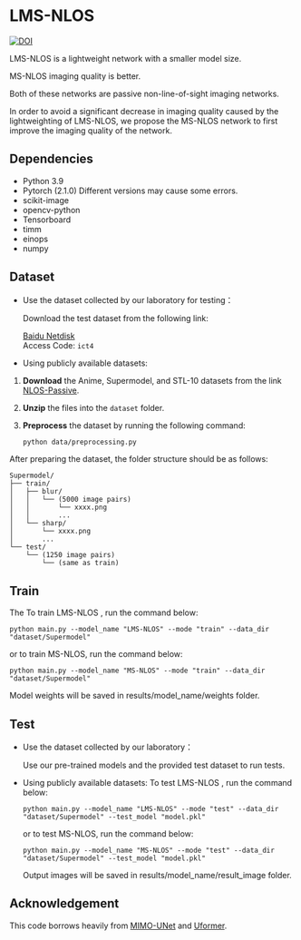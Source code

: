 # LMS-NLOS 
[![DOI](https://zenodo.org/badge/900532641.svg)](https://doi.org/10.5281/zenodo.14323202)

LMS-NLOS is a lightweight network with a smaller model size.

MS-NLOS imaging quality is better.

Both of these networks are passive non-line-of-sight imaging networks.

In order to avoid a significant decrease in imaging quality caused by the lightweighting of LMS-NLOS, we propose the MS-NLOS network to first improve the imaging quality of the network. 

## Dependencies
* Python 3.9
* Pytorch (2.1.0)
  Different versions may cause some errors.
* scikit-image
* opencv-python
* Tensorboard
* timm
* einops
* numpy

## Dataset

* Use the dataset collected by our laboratory for testing：

  Download the test dataset from the following link:

  [Baidu Netdisk](https://pan.baidu.com/s/1FBUWzIGTdz736tfLNPWYfg)     
  Access Code: `ict4`

* Using publicly available datasets:
1. **Download** the Anime, Supermodel, and STL-10 datasets from the link [NLOS-Passive](https://pan.baidu.com/s/19Q48BWm1aJQhIt6BF9z-uQ).
2. **Unzip** the files into the `dataset` folder.
3. **Preprocess** the dataset by running the following command:

   ```bash
   python data/preprocessing.py
   
After preparing the dataset, the folder structure should be as follows:
```
Supermodel/
├── train/
│   ├── blur/
│   │   └── (5000 image pairs)
│   │       └── xxxx.png
│   │       ...
│   └── sharp/
│       └── xxxx.png
│       ...
└── test/
    └── (1250 image pairs)
        └── (same as train)
```
## Train
The 
To train LMS-NLOS , run the command below:

```
python main.py --model_name "LMS-NLOS" --mode "train" --data_dir "dataset/Supermodel"
```

or to train MS-NLOS, run the command below:

```
python main.py --model_name "MS-NLOS" --mode "train" --data_dir "dataset/Supermodel"
```

Model weights will be saved in  results/model_name/weights folder.

## Test

* Use the dataset collected by our laboratory： 

  Use our pre-trained models and the provided test dataset to run tests.

* Using publicly available datasets:
  To test LMS-NLOS , run the command below:

  ```
  python main.py --model_name "LMS-NLOS" --mode "test" --data_dir "dataset/Supermodel" --test_model "model.pkl"
  ```

  or to test MS-NLOS, run the command below:

  ```
  python main.py --model_name "MS-NLOS" --mode "test" --data_dir "dataset/Supermodel" --test_model "model.pkl"
  ```
  
  Output images will be saved in  results/model_name/result_image folder.

## Acknowledgement

This code borrows heavily from [MIMO-UNet](https://github.com/chosj95/MIMO-UNet) and [Uformer](https://github.com/ZhendongWang6/Uformer).

